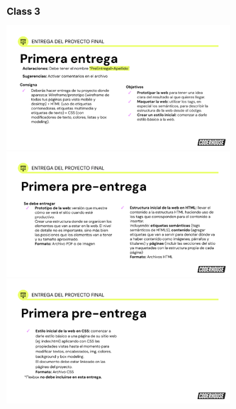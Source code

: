 ## Class 3

![image](/challenges_descriptions/assets/challenge-1-1.png)
![image](/challenges_descriptions/assets/challenge-1-2.png)
![image](/challenges_descriptions/assets/challenge-1-3.png)
